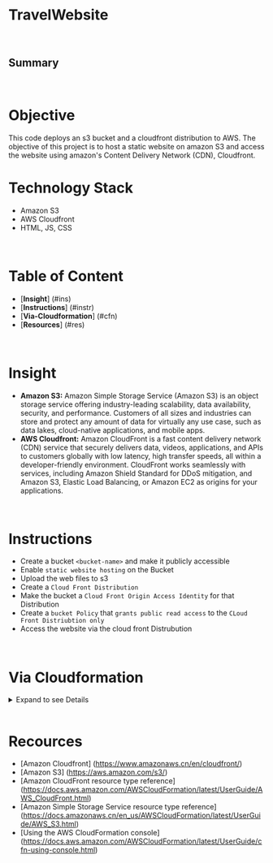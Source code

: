 # TravelWebsite
<br>

## Summary
<br>

# Objective
This code deploys an s3 bucket and a cloudfront distribution to AWS. The objective of this project is to host a static website on amazon S3 and access the website using amazon's Content Delivery Network (CDN), Cloudfront. 
<br>

# Technology Stack
* Amazon S3
* AWS Cloudfront
* HTML, JS, CSS
<br>

# Table of Content
* [**Insight**] (#ins)
* [**Instructions**] (#instr)
* [**Via-Cloudformation**] (#cfn)
* [**Resources**] (#res)
<br>

# Insight <a id='ins'></a>
* **Amazon S3:** Amazon Simple Storage Service (Amazon S3) is an object storage service offering industry-leading scalability, data availability, security, and performance. Customers of all sizes and industries can store and protect any amount of data for virtually any use case, such as data lakes, cloud-native applications, and mobile apps.
* **AWS Cloudfront:** Amazon CloudFront is a fast content delivery network (CDN) service that securely delivers data, videos, applications, and APIs to customers globally with low latency, high transfer speeds, all within a developer-friendly environment. CloudFront works seamlessly with services, including Amazon Shield Standard for DDoS mitigation, and Amazon S3, Elastic Load Balancing, or Amazon EC2 as origins for your applications.
<br>

# Instructions <a id='instr'></a>
- Create a bucket `<bucket-name>` and make it publicly accessible
- Enable `static website hosting` on the Bucket
- Upload the web files to s3
- Create a `Cloud Front Distribution`
- Make the bucket a `Cloud Front Origin Access Identity` for that Distribution
- Create a `bucket Policy` that `grants public read access` to the `CLoud Front Distriubtion only`
- Access the website via the cloud front Distrubution
<br>

# Via Cloudformation <a id='cfn'></a>
<details>
<summary> Expand to see Details </summary>

- Make sure you are in the root directory of this repo `travelwebsite`
- Run `aws configure` to set up your CLI
- Deploy this [CloudFormation template](./cfn/template.yaml) to AWS and save the outputs asn env variables

  - [`create-stack`](https://awscli.amazonaws.com/v2/documentation/api/latest/reference/cloudformation/create-stack.html)

  ```
  export STACK_NAME=travel-website
  ```

  ```
  aws cloudformation create-stack \
  --stack-name $STACK_NAME \
  --template-body file://cloudformation/template.yaml
  ```

- Describe the stack to get the outputs (Bucket name and url, CDN ID and domain name )

  - [`describe-stacks`](https://awscli.amazonaws.com/v2/documentation/api/latest/reference/cloudformation/describe-stacks.html)

  ```
  aws cloudformation describe-stacks --stack-name $STACK_NAME
  ```

  ```
  aws cloudformation describe-stacks --stack-name $STACK_NAME --query "Stacks[].Outputs"
  ```

  ```
  export BUCKET_NAME=$(aws cloudformation describe-stacks --stack-name $STACK_NAME --query "Stacks[*].Outputs[0].OutputValue" --output text)
  ```

  ```
  export CDN_ID=$(aws cloudformation describe-stacks --stack-name $STACK_NAME --query "Stacks[*].Outputs[1].OutputValue" --output text)
  ```

  ```
  export BUCKET_URL=$(aws cloudformation describe-stacks --stack-name $STACK_NAME --query "Stacks[*].Outputs[2].OutputValue" --output text)
  ```

  ```
  export CDN_DOMAIN=$(aws cloudformation describe-stacks --stack-name $STACK_NAME --query "Stacks[*].Outputs[3].OutputValue" --output text)
  ```

- Upload Files to the bucket

  - [`cp`](https://awscli.amazonaws.com/v2/documentation/api/latest/reference/s3/cp.html)

  ```
  aws s3 cp ./web-files s3://$BUCKET_NAME/ --recursive
  ```

- Access the site via the CloudFront Domain Name.

  ```
  curl $CDN_DOMAIN
  ```

  ```bash
  #on mac
  open "http://$CDN_DOMAIN"
  #on linux
  xdg-open "http://$CDN_DOMAIN"
  ```

- Clean Up & Delete All Resources

  - [Empty S3 Bucket](https://docs.aws.amazon.com/AmazonS3/latest/userguide/empty-bucket.html)
  - [`delete-stack`](https://awscli.amazonaws.com/v2/documentation/api/latest/reference/cloudformation/delete-stack.html)

  ```bash
  #empty s3 bucket
  aws s3 rm s3://$BUCKET_NAME --recursive
  ```

  ```bash
  # delete-stack
  aws cloudformation delete-stack --stack-name $STACK_NAME
  ```

</details>
<br>

# Recources <a id='res'></a>
* [Amazon Cloudfront] (https://www.amazonaws.cn/en/cloudfront/)
* [Amazon S3] (https://aws.amazon.com/s3/)
* [Amazon CloudFront resource type reference] (https://docs.aws.amazon.com/AWSCloudFormation/latest/UserGuide/AWS_CloudFront.html)
* [Amazon Simple Storage Service resource type reference] (https://docs.amazonaws.cn/en_us/AWSCloudFormation/latest/UserGuide/AWS_S3.html)
* [Using the AWS CloudFormation console] (https://docs.aws.amazon.com/AWSCloudFormation/latest/UserGuide/cfn-using-console.html)
